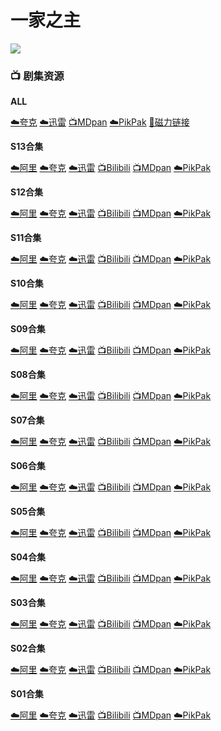# 一家之主
![](/image/一家之主.webp)

### **📺 剧集资源**

**ALL**

[☁️夸克](https://pan.quark.cn/s/a246883a159a) [☁️迅雷](https://pan.xunlei.com/s/VNnhJkKcbm-9UwFldmH_5UqfA1?pwd=qs3e#) [📺MDpan](https://pan.mdsub.top/%E4%B8%80%E5%AE%B6%E4%B9%8B%E4%B8%BB) [☁️PikPak](https://mypikpak.com/s/VNmWVnWkPp2tU0AMeCpmw5bbo1) [🧲磁力链接](magnet:?xt=urn:btih:e2ba501ef34142f4f315d9bc6b00f5366c94c8a2)

**S13合集**  <Badge type="warning" text="漫迪MDsub" />  <Badge type="tip" text="图南字幕组" />

[☁️阿里](https://www.aliyundrive.com/s/tcSjk87zXah) [☁️夸克](https://pan.quark.cn/s/a246883a159a) [☁️迅雷](https://pan.xunlei.com/s/VNnhJnxHRGbc2ARQHQ4a-3fAA1?pwd=g5hu#) [📺Bilibili](https://www.bilibili.com/video/BV1os411J7ga) [📺MDpan](https://pan.mdsub.top/%E4%B8%80%E5%AE%B6%E4%B9%8B%E4%B8%BB) [☁️PikPak](https://mypikpak.com/s/VNmWVnWkPp2tU0AMeCpmw5bbo1)

**S12合集**  <Badge type="warning" text="漫迪MDsub" />

[☁️阿里](https://www.aliyundrive.com/s/A8g6Vw2M4Hi) [☁️夸克](https://pan.quark.cn/s/a246883a159a) [☁️迅雷](https://pan.xunlei.com/s/VNnhJrKuW4p1gOsN30HXcSJzA1?pwd=k2i3#) [📺Bilibili](https://www.bilibili.com/video/BV1rx411876J/) [📺MDpan](https://pan.mdsub.top/%E4%B8%80%E5%AE%B6%E4%B9%8B%E4%B8%BB) [☁️PikPak](https://mypikpak.com/s/VNmWVnWkPp2tU0AMeCpmw5bbo1)

**S11合集** <Badge type="tip" text="图南字幕组" />

[☁️阿里](https://www.aliyundrive.com/s/gQJtGFS8HqD) [☁️夸克](https://pan.quark.cn/s/a246883a159a) [☁️迅雷](https://pan.xunlei.com/s/VNnhJuWK6WxXC_eOBiyJ8ND6A1?pwd=uyci#) [📺Bilibili](https://www.bilibili.com/video/BV1Qx411E7dx) [📺MDpan](https://pan.mdsub.top/%E4%B8%80%E5%AE%B6%E4%B9%8B%E4%B8%BB) [☁️PikPak](https://mypikpak.com/s/VNmWVnWkPp2tU0AMeCpmw5bbo1)

**S10合集**  <Badge type="warning" text="漫迪MDsub" />

[☁️阿里](https://www.aliyundrive.com/s/xJ2ruYf2yww) [☁️夸克](https://pan.quark.cn/s/a246883a159a) [☁️迅雷](https://pan.xunlei.com/s/VNnhJxIOmkP7O8i9z1ArCX9oA1?pwd=8sdi#) [📺Bilibili](https://www.bilibili.com/video/BV19x41127pH) [📺MDpan](https://pan.mdsub.top/%E4%B8%80%E5%AE%B6%E4%B9%8B%E4%B8%BB) [☁️PikPak](https://mypikpak.com/s/VNmWVnWkPp2tU0AMeCpmw5bbo1)

**S09合集**  <Badge type="tip" text="图南字幕组" />

[☁️阿里](https://www.aliyundrive.com/s/xJ2ruYf2yww) [☁️夸克](https://pan.quark.cn/s/a246883a159a) [☁️迅雷](https://pan.xunlei.com/s/VNnhK-oYhvzwOUhb-xzwmpNlA1?pwd=dfq2#) [📺Bilibili](https://www.bilibili.com/video/BV1sx411h7DJ) [📺MDpan](https://pan.mdsub.top/%E4%B8%80%E5%AE%B6%E4%B9%8B%E4%B8%BB) [☁️PikPak](https://mypikpak.com/s/VNmWVnWkPp2tU0AMeCpmw5bbo1)

**S08合集**  <Badge type="warning" text="漫迪MDsub" /> <Badge type="tip" text="丧尸酱" /> <Badge type="tip" text="鸭霸天" />

[☁️阿里](https://www.aliyundrive.com/s/q8czykB2obU) [☁️夸克](https://pan.quark.cn/s/a246883a159a) [☁️迅雷](https://pan.xunlei.com/s/VNnhK2vwHNQyvE5d2_hP428CA1?pwd=8bbv#) [📺Bilibili](https://www.bilibili.com/video/BV1Dx411r7oP) [📺MDpan](https://pan.mdsub.top/%E4%B8%80%E5%AE%B6%E4%B9%8B%E4%B8%BB) [☁️PikPak](https://mypikpak.com/s/VNmWVnWkPp2tU0AMeCpmw5bbo1)

**S07合集**  <Badge type="warning" text="漫迪MDsub" />  <Badge type="tip" text="G-H字幕组" />

[☁️阿里](https://www.aliyundrive.com/s/udSHRRAuo8e) [☁️夸克](https://pan.quark.cn/s/a246883a159a) [☁️迅雷](https://pan.xunlei.com/s/VNnhK6KKxzc0mf6COBL27i5KA1?pwd=4eyt#) [📺Bilibili](https://www.bilibili.com/video/BV1gs411R7eu) [📺MDpan](https://pan.mdsub.top/%E4%B8%80%E5%AE%B6%E4%B9%8B%E4%B8%BB) [☁️PikPak](https://mypikpak.com/s/VNmWVnWkPp2tU0AMeCpmw5bbo1)

**S06合集**  <Badge type="warning" text="漫迪MDsub" />

[☁️阿里](https://www.aliyundrive.com/s/ckhht7BJmYz) [☁️夸克](https://pan.quark.cn/s/a246883a159a) [☁️迅雷](https://pan.xunlei.com/s/VNnhK9c2xvfPlaWGTTE6N22-A1?pwd=6uir#) [📺Bilibili](https://www.bilibili.com/video/BV1Dx411T74p) [📺MDpan](https://pan.mdsub.top/%E4%B8%80%E5%AE%B6%E4%B9%8B%E4%B8%BB) [☁️PikPak](https://mypikpak.com/s/VNmWVnWkPp2tU0AMeCpmw5bbo1)

**S05合集**  <Badge type="warning" text="漫迪MDsub" /> <Badge type="tip" text="G-H字幕组" />

[☁️阿里](https://www.aliyundrive.com/s/g8JRk9HPjSr) [☁️夸克](https://pan.quark.cn/s/a246883a159a) [☁️迅雷](https://pan.xunlei.com/s/VNnhKDExaNfg7FTjT3QcIzdnA1?pwd=uagq#) [📺Bilibili](https://www.bilibili.com/video/BV1fs41197t8) [📺MDpan](https://pan.mdsub.top/%E4%B8%80%E5%AE%B6%E4%B9%8B%E4%B8%BB) [☁️PikPak](https://mypikpak.com/s/VNmWVnWkPp2tU0AMeCpmw5bbo1)

**S04合集**  <Badge type="warning" text="漫迪MDsub" />

[☁️阿里](https://www.aliyundrive.com/s/ZX1jn1u7QgX) [☁️夸克](https://pan.quark.cn/s/a246883a159a) [☁️迅雷](https://pan.xunlei.com/s/VNnhKGPtig6iwEqUa6QdhSY7A1?pwd=9xwy#) [📺Bilibili](https://www.bilibili.com/video/BV1sx411273j) [📺MDpan](https://pan.mdsub.top/%E4%B8%80%E5%AE%B6%E4%B9%8B%E4%B8%BB) [☁️PikPak](https://mypikpak.com/s/VNmWVnWkPp2tU0AMeCpmw5bbo1)

**S03合集**  <Badge type="warning" text="漫迪MDsub" /> <Badge type="tip" text="宇宙万宝路" />

[☁️阿里](https://www.aliyundrive.com/s/NqqCD342ebJ) [☁️夸克](https://pan.quark.cn/s/a246883a159a) [☁️迅雷](https://pan.xunlei.com/s/VNnhKKE0gIXcHGWlwnCiUJwXA1?pwd=ptn6#) [📺Bilibili](https://www.bilibili.com/video/BV1Hx41127L4) [📺MDpan](https://pan.mdsub.top/%E4%B8%80%E5%AE%B6%E4%B9%8B%E4%B8%BB) [☁️PikPak](https://mypikpak.com/s/VNmWVnWkPp2tU0AMeCpmw5bbo1)

**S02合集**  <Badge type="warning" text="漫迪MDsub" /> <Badge type="tip" text="宇宙万宝路" />

[☁️阿里](https://www.aliyundrive.com/s/48a137Tr2v7) [☁️夸克](https://pan.quark.cn/s/a246883a159a) [☁️迅雷](https://pan.xunlei.com/s/VNnhKNkBVIOJAHKixEcQqKUPA1?pwd=v3aw#) [📺Bilibili](https://www.bilibili.com/video/BV1ns411s7ES) [📺MDpan](https://pan.mdsub.top/%E4%B8%80%E5%AE%B6%E4%B9%8B%E4%B8%BB) [☁️PikPak](https://mypikpak.com/s/VNmWVnWkPp2tU0AMeCpmw5bbo1)

**S01合集**  <Badge type="warning" text="漫迪MDsub" />

[☁️阿里](https://www.aliyundrive.com/s/ee6nXDejHcP) [☁️夸克](https://pan.quark.cn/s/a246883a159a) [☁️迅雷](https://pan.xunlei.com/s/VNnhKR40qQED-xeXOieLmTvdA1?pwd=u9fc#) [📺Bilibili](https://www.bilibili.com/video/BV1tx411P7H5/) [📺MDpan](https://pan.mdsub.top/%E4%B8%80%E5%AE%B6%E4%B9%8B%E4%B8%BB) [☁️PikPak](https://mypikpak.com/s/VNmWVnWkPp2tU0AMeCpmw5bbo1)